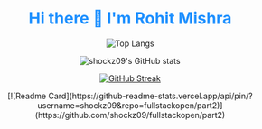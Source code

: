 <h1 align='center' style="color:DodgerBlue;"> Hi there 👋 I'm Rohit Mishra </h1>


<div align="center">

 ![Top Langs](https://github-readme-stats.vercel.app/api/top-langs/?username=shockz09&layout=compact&theme=chartreuse-dark&hide_border=true)

</div>

<div align="center">
 
![shockz09's GitHub stats](https://github-readme-stats.vercel.app/api?username=shockz09&show_icons=true&theme=chartreuse-dark&hide_border=true)
  
</div>


<div align="center">

[![GitHub Streak](http://github-readme-streak-stats.herokuapp.com?user=shockz09&theme=chartreuse-dark&hide_border=true)](https://git.io/streak-stats)
 </div>
 
 <div align = "center">
[![Readme Card](https://github-readme-stats.vercel.app/api/pin/?username=shockz09&repo=fullstackopen/part2)](https://github.com/shockz09/fullstackopen/part2)


 </div>
  <!--
**shockz09/shockz09** is a ✨ _special_ ✨ repository because its `README.md` (this file) appears on your GitHub profile.

Here are some ideas to get you started:

- 🔭 I’m currently working on ...
- 🌱 I’m currently learning ...
- 👯 I’m looking to collaborate on ...
- 🤔 I’m looking for help with ...
- 💬 Ask me about ...
- 📫 How to reach me: ...
- 😄 Pronouns: ...
- ⚡ Fun fact: ...
-->
